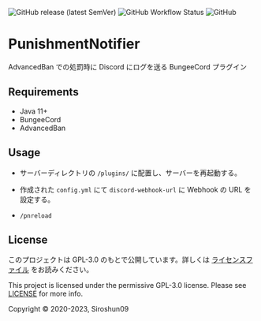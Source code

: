 ![GitHub release (latest SemVer)](https://img.shields.io/github/v/release/okocraft/PunishmentNotifier)
![GitHub Workflow Status](https://img.shields.io/github/actions/workflow/status/okocraft/PunishmentNotifier/maven.yml?branch=master)
![GitHub](https://img.shields.io/github/license/okocraft/PunishmentNotifier)

# PunishmentNotifier

AdvancedBan での処罰時に Discord にログを送る BungeeCord プラグイン

## Requirements

- Java 11+
- BungeeCord
- AdvancedBan

## Usage

- サーバーディレクトリの `/plugins/` に配置し、サーバーを再起動する。

- 作成された `config.yml` にて `discord-webhook-url` に Webhook の URL を設定する。

- `/pnreload`

## License

このプロジェクトは GPL-3.0 のもとで公開しています。詳しくは [ライセンスファイル](LICENSE) をお読みください。

This project is licensed under the permissive GPL-3.0 license. Please see [LICENSE](LICENSE) for more info.

Copyright © 2020-2023, Siroshun09
